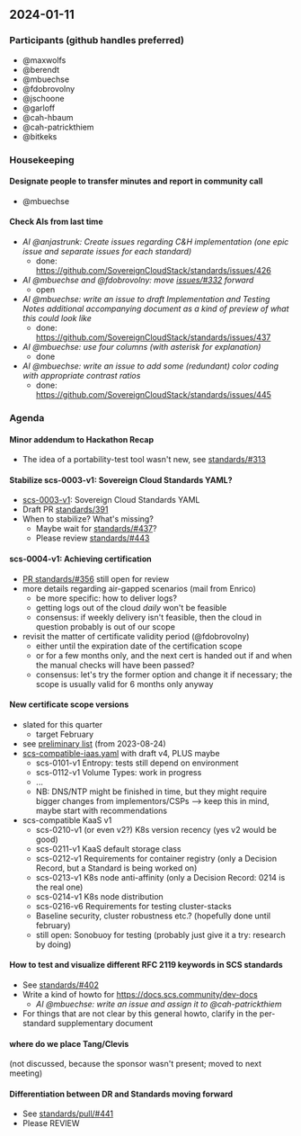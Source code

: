 ## 2024-01-11

### Participants (github handles preferred)

- @maxwolfs
- @berendt
- @mbuechse
- @fdobrovolny
- @jschoone
- @garloff
- @cah-hbaum
- @cah-patrickthiem
- @bitkeks

### Housekeeping

#### Designate people to transfer minutes and report in community call

- @mbuechse

#### Check AIs from last time

- _AI @anjastrunk: Create issues regarding C&H implementation (one epic issue and separate issues for each standard)_
    - done: <https://github.com/SovereignCloudStack/standards/issues/426>
- _AI @mbuechse and @fdobrovolny: move [issues/#332](https://github.com/SovereignCloudStack/issues/issues/332) forward_
    - open
- _AI @mbuechse: write an issue to draft Implementation and Testing Notes additional accompanying document as a kind of preview of what this could look like_
    - done: <https://github.com/SovereignCloudStack/standards/issues/437>
- _AI @mbuechse: use four columns (with asterisk for explanation)_
    - done
- _AI @mbuechse: write an issue to add some (redundant) color coding with appropriate contrast ratios_
    - done: <https://github.com/SovereignCloudStack/standards/issues/445>

### Agenda

#### Minor addendum to Hackathon Recap

- The idea of a portability-test tool wasn't new, see [standards/#313](https://github.com/SovereignCloudStack/standards/issues/313)

#### Stabilize scs-0003-v1: Sovereign Cloud Standards YAML?

- [scs-0003-v1](https://docs.scs.community/standards/scs-0003-v1-sovereign-cloud-standards-yaml/): Sovereign Cloud Standards YAML
- Draft PR [standards/391](https://github.com/SovereignCloudStack/standards/pull/391)
- When to stabilize? What's missing?
    - Maybe wait for [standards/#437](https://github.com/SovereignCloudStack/standards/issues/437)?
    - Please review [standards/#443](https://github.com/SovereignCloudStack/standards/pull/443)

#### scs-0004-v1: Achieving certification

- [PR standards/#356](https://github.com/SovereignCloudStack/standards/pull/356) still open for review
- more details regarding air-gapped scenarios (mail from Enrico)
    - be more specific: how to deliver logs?
    - getting logs out of the cloud _daily_ won't be feasible
    - consensus: if weekly delivery isn't feasible, then the cloud in question probably is out of our scope
- revisit the matter of certificate validity period (@fdobrovolny)
    - either until the expiration date of the certification scope
    - or for a few months only, and the next cert is handed out if and when the manual checks will have been passed?
    - consensus: let's try the former option and change it if necessary; the scope is usually valid for 6 months only anyway

#### New certificate scope versions

- slated for this quarter
    - target February
- see [preliminary list](https://github.com/SovereignCloudStack/minutes/blob/main/sig-standardization/20230824.md#r5-standards-iaas-v4-container-v1) (from 2023-08-24)
- [scs-compatible-iaas.yaml](https://github.com/SovereignCloudStack/standards/blob/issue/316/Tests/scs-compatible-iaas.yaml) with draft v4, PLUS maybe
    - scs-0101-v1 Entropy: tests still depend on environment
    - scs-0112-v1 Volume Types: work in progress
    - ...
    - NB: DNS/NTP might be finished in time, but they might require bigger changes from implementors/CSPs --> keep this in mind, maybe start with recommendations
- scs-compatible KaaS v1
    - scs-0210-v1 (or even v2?) K8s version recency (yes v2 would be good)
    - scs-0211-v1 KaaS default storage class
    - scs-0212-v1 Requirements for container registry (only a Decision Record, but a Standard is being worked on)
    - scs-0213-v1 K8s node anti-affinity (only a Decision Record: 0214 is the real one)
    - scs-0214-v1 K8s node distribution
    - scs-0216-v6 Requirements for testing cluster-stacks
    - Baseline security, cluster robustness etc.? (hopefully done until february)
    - still open: Sonobuoy for testing (probably just give it a try: research by doing)

#### How to test and visualize different RFC 2119 keywords in SCS standards

- See [standards/#402](https://github.com/SovereignCloudStack/standards/issues/402)
- Write a kind of howto for <https://docs.scs.community/dev-docs>
    - _AI @mbuechse: write an issue and assign it to @cah-patrickthiem_
- For things that are not clear by this general howto, clarify in the per-standard supplementary document

#### where do we place Tang/Clevis

(not discussed, because the sponsor wasn't present; moved to next meeting)

#### Differentiation between DR and Standards moving forward

- See [standards/pull/#441](https://github.com/SovereignCloudStack/standards/pull/441)
- Please REVIEW
